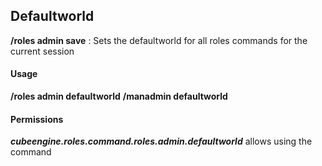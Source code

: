 ## Defaultworld ##
**/roles admin save** : Sets the defaultworld for all roles commands for the current session

#### Usage ####
**/roles admin defaultworld**
**/manadmin defaultworld**

#### Permissions ####
***cubeengine.roles.command.roles.admin.defaultworld*** allows using the command
